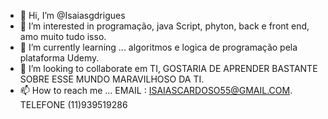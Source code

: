 - 👋 Hi, I’m @Isaiasgdrigues
- 👀 I’m interested in programação, java Script, phyton, back e front end, amo muito tudo isso.
- 🌱 I’m currently learning ... algoritmos e logica de programação pela plataforma Udemy.
- 💞️ I’m looking to collaborate  em TI, GOSTARIA DE APRENDER BASTANTE SOBRE ESSE MUNDO MARAVILHOSO DA TI.
- 📫 How to reach me ... EMAIL : ISAIASCARDOSO55@GMAIL.COM.   TELEFONE (11)939519286

<!---
Isaiasgdrigues/Isaiasgdrigues is a ✨ special ✨ repository because its `README.md` (this file) appears on your GitHub profile.
You can click the Preview link to take a look at your changes.
--->
